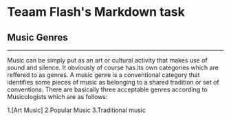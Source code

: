 # Teaam Flash's Markdown task

## Music Genres
---------------
   Music can be simply put as an art or cultural activity that makes use of sound and silence. It obviously of course has its own categories which are reffered to as genres. A music genre is a conventional category that identifies some pieces of music as belonging to a shared tradition or set of conventions.
   There are basically three acceptable genres according to Musicologists which are as follows:
   
  1.[Art Music]
  2.Popular Music
  3.Traditional music